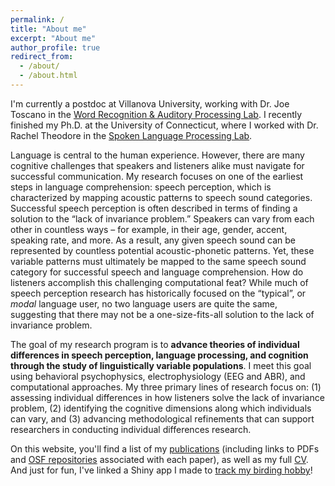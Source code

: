 ```yaml
---
permalink: /
title: "About me"
excerpt: "About me"
author_profile: true
redirect_from: 
  - /about/
  - /about.html
---
```


I'm currently a postdoc at Villanova University, working with Dr. Joe Toscano in the <a href="https://wraplab.co/">Word Recognition & Auditory Processing Lab</a>. I recently finished my Ph.D. at the University of Connecticut, where I worked with Dr. Rachel Theodore in the <a href="https://slaplab.uconn.edu/">Spoken Language Processing Lab</a>. 

Language is central to the human experience. However, there are many cognitive challenges that speakers and listeners alike must navigate for successful communication. My research focuses on one of the earliest steps in language comprehension: speech perception, which is characterized by mapping acoustic patterns to speech sound categories. Successful speech perception is often described in terms of finding a solution to the “lack of invariance problem.” Speakers can vary from each other in countless ways – for example, in their age, gender, accent, speaking rate, and more. As a result, any given speech sound can be represented by countless potential acoustic-phonetic patterns. Yet, these variable patterns must ultimately be mapped to the same speech sound category for successful speech and language comprehension. How do listeners accomplish this challenging computational feat? While much of speech perception research has historically focused on the “typical”, or <i>modal</i> language user, no two language users are quite the same, suggesting that there may not be a one-size-fits-all solution to the lack of invariance problem. 

The goal of my research program is to <b>advance theories of individual differences in speech perception, language processing, and cognition through the study of linguistically variable populations</b>. I meet this goal using behavioral psychophysics, electrophysiology (EEG and ABR), and computational approaches. My three primary lines of research focus on: (1) assessing individual differences in how listeners solve the lack of invariance problem, (2) identifying the cognitive dimensions along which individuals can vary, and (3) advancing methodological refinements that can support researchers in conducting individual differences research. 

On this website, you'll find a list of my <a href="/publications/">publications</a> (including links to PDFs and <a href="https://osf.io/62syw">OSF repositories</a> associated with each paper), as well as my full <a href="/cv/">CV</a>. And just for fun, I've linked a Shiny app I made to <a href="/birding/">track my birding hobby</a>! 
